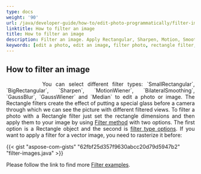 ```yaml
---
type: docs
weight: '90'
url: /java/developer-guide/how-to/edit-photo-programmatically/filter-image
linktitle: How to filter an image
title: How to filter an image
description: Filter an image. Apply Rectangular, Sharpen, Motion, Smoothing, Blur, and Median filters.
keywords: [edit a photo, edit an image, filter photo, rectangle filter, sharpen filter, Gauss blur]
---
```


## How to filter an image

<p align='justify'>
&nbsp;&nbsp;&nbsp;&nbsp;&nbsp;&nbsp;&nbsp;&nbsp;
You can select different filter types: `SmallRectangular`, `BigRectangular`, `Sharpen`, `MotionWiener`, `BilateralSmoothing`, `GaussBlur`, `GaussWiener` and `Median` to edit a photo or image. The Rectangle filters create the effect of putting a special glass before a camera through which we can see the picture with different filtered views. To filter a photo with a Rectangle filter just set the rectangle dimensions and then apply them to your image by using
<a href="https://reference.aspose.com/imaging/java/com.aspose.imaging/rasterimage/#filter-com.aspose.imaging.Rectangle-com.aspose.imaging.imagefilters.filteroptions.FilterOptionsBase-">Filter method</a> with two options. The first option is a Rectangle object and the second is
<a href="https://reference.aspose.com/imaging/java/com.aspose.imaging.imagefilters.filteroptions/">filter type options</a>. If you want to apply a filter for a vector image, you need to rasterize it before:
</p>

{{< gist "aspose-com-gists" "62fbf25d357f9630abcc20d79d5947b2" "filter-images.java" >}}

Please follow the link to find more <a href="https://docs.aspose.com/imaging/java/applying-median-and-wiener-filters/">Filter examples</a>.
